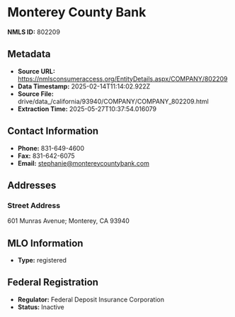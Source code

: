 # Monterey County Bank

**NMLS ID:** 802209

## Metadata
- **Source URL:** https://nmlsconsumeraccess.org/EntityDetails.aspx/COMPANY/802209
- **Data Timestamp:** 2025-02-14T11:14:02.922Z
- **Source File:** drive/data_/california/93940/COMPANY/COMPANY_802209.html
- **Extraction Time:** 2025-05-27T10:37:54.016079

## Contact Information
- **Phone:** 831-649-4600
- **Fax:** 831-642-6075
- **Email:** stephanie@montereycountybank.com

## Addresses
### Street Address
601 Munras Avenue; Monterey, CA 93940

## MLO Information
- **Type:** registered

## Federal Registration
- **Regulator:** Federal Deposit Insurance Corporation
- **Status:** Inactive
